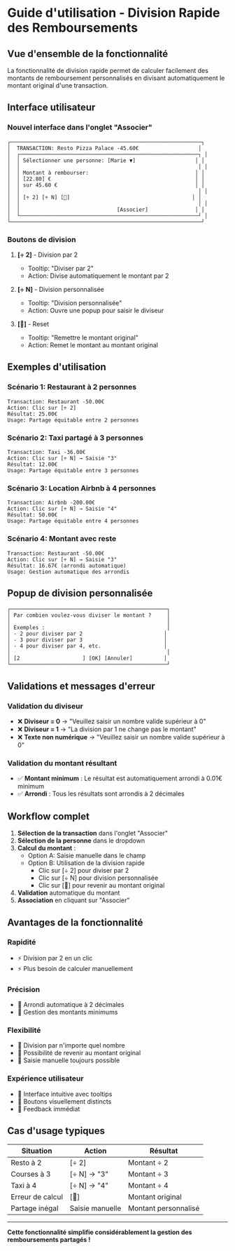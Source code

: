# Guide d'utilisation - Division Rapide des Remboursements

## Vue d'ensemble de la fonctionnalité

La fonctionnalité de division rapide permet de calculer facilement des montants de remboursement
personnalisés en divisant automatiquement le montant original d'une transaction.

## Interface utilisateur

### Nouvel interface dans l'onglet "Associer"

```
┌─────────────────────────────────────────────────────────────┐
│  TRANSACTION: Resto Pizza Palace -45.60€                   │
│  ┌─────────────────────────────────────────────────────────┐ │
│  │ Sélectionner une personne: [Marie ▼]                   │ │
│  │                                                         │ │
│  │ Montant à rembourser:                                  │ │
│  │ [22.80] €                                              │ │
│  │ sur 45.60 €                                            │ │
│  │                                                         │ │
│  │ [÷ 2] [÷ N] [🔄]                                       │ │
│  │                                                         │ │
│  │                               [Associer]               │ │
│  └─────────────────────────────────────────────────────────┘ │
└─────────────────────────────────────────────────────────────┘
```

### Boutons de division

1. **[÷ 2]** - Division par 2

   - Tooltip: "Diviser par 2"
   - Action: Divise automatiquement le montant par 2

2. **[÷ N]** - Division personnalisée

   - Tooltip: "Division personnalisée"
   - Action: Ouvre une popup pour saisir le diviseur

3. **[🔄]** - Reset
   - Tooltip: "Remettre le montant original"
   - Action: Remet le montant au montant original

## Exemples d'utilisation

### Scénario 1: Restaurant à 2 personnes

```
Transaction: Restaurant -50.00€
Action: Clic sur [÷ 2]
Résultat: 25.00€
Usage: Partage équitable entre 2 personnes
```

### Scénario 2: Taxi partagé à 3 personnes

```
Transaction: Taxi -36.00€
Action: Clic sur [÷ N] → Saisie "3"
Résultat: 12.00€
Usage: Partage équitable entre 3 personnes
```

### Scénario 3: Location Airbnb à 4 personnes

```
Transaction: Airbnb -200.00€
Action: Clic sur [÷ N] → Saisie "4"
Résultat: 50.00€
Usage: Partage équitable entre 4 personnes
```

### Scénario 4: Montant avec reste

```
Transaction: Restaurant -50.00€
Action: Clic sur [÷ N] → Saisie "3"
Résultat: 16.67€ (arrondi automatique)
Usage: Gestion automatique des arrondis
```

## Popup de division personnalisée

```
┌──────────────────────────────────────────────────┐
│ Par combien voulez-vous diviser le montant ?     │
│                                                  │
│ Exemples :                                       │
│ - 2 pour diviser par 2                          │
│ - 3 pour diviser par 3                          │
│ - 4 pour diviser par 4, etc.                    │
│                                                  │
│ [2                    ] [OK] [Annuler]          │
└──────────────────────────────────────────────────┘
```

## Validations et messages d'erreur

### Validation du diviseur

- ❌ **Diviseur = 0** → "Veuillez saisir un nombre valide supérieur à 0"
- ❌ **Diviseur = 1** → "La division par 1 ne change pas le montant"
- ❌ **Texte non numérique** → "Veuillez saisir un nombre valide supérieur à 0"

### Validation du montant résultant

- ✅ **Montant minimum** : Le résultat est automatiquement arrondi à 0.01€ minimum
- ✅ **Arrondi** : Tous les résultats sont arrondis à 2 décimales

## Workflow complet

1. **Sélection de la transaction** dans l'onglet "Associer"
2. **Sélection de la personne** dans le dropdown
3. **Calcul du montant** :
   - Option A: Saisie manuelle dans le champ
   - Option B: Utilisation de la division rapide
     - Clic sur [÷ 2] pour diviser par 2
     - Clic sur [÷ N] pour division personnalisée
     - Clic sur [🔄] pour revenir au montant original
4. **Validation** automatique du montant
5. **Association** en cliquant sur "Associer"

## Avantages de la fonctionnalité

### Rapidité

- ⚡ Division par 2 en un clic
- ⚡ Plus besoin de calculer manuellement

### Précision

- 🎯 Arrondi automatique à 2 décimales
- 🎯 Gestion des montants minimums

### Flexibilité

- 🔧 Division par n'importe quel nombre
- 🔧 Possibilité de revenir au montant original
- 🔧 Saisie manuelle toujours possible

### Expérience utilisateur

- 🎨 Interface intuitive avec tooltips
- 🎨 Boutons visuellement distincts
- 🎨 Feedback immédiat

## Cas d'usage typiques

| Situation        | Action          | Résultat             |
| ---------------- | --------------- | -------------------- |
| Resto à 2        | [÷ 2]           | Montant ÷ 2          |
| Courses à 3      | [÷ N] → "3"     | Montant ÷ 3          |
| Taxi à 4         | [÷ N] → "4"     | Montant ÷ 4          |
| Erreur de calcul | [🔄]            | Montant original     |
| Partage inégal   | Saisie manuelle | Montant personnalisé |

---

**Cette fonctionnalité simplifie considérablement la gestion des remboursements partagés !**
